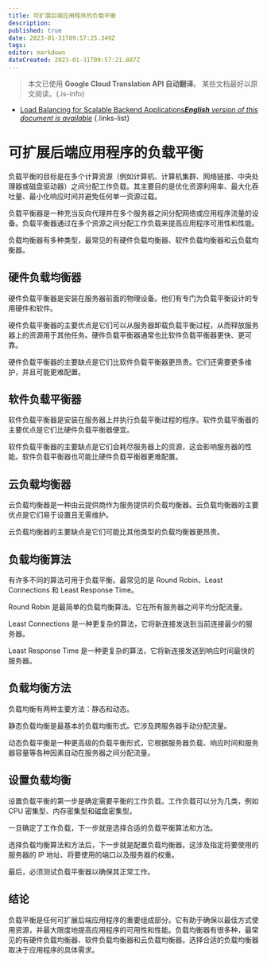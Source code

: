 ```yaml
---
title: 可扩展后端应用程序的负载平衡
description: 
published: true
date: 2023-01-31T09:57:25.349Z
tags: 
editor: markdown
dateCreated: 2023-01-31T09:57:21.887Z
---
```


> 本文已使用 **Google Cloud Translation API 自动翻译**。
某些文档最好以原文阅读。{.is-info}

- [Load Balancing for Scalable Backend Applications***English** version of this document is available*](/en/Knowledge-base/Backend/load-balancing-for-scalable-backend-applications)
{.links-list}



# 可扩展后端应用程序的负载平衡

负载平衡的目标是在多个计算资源（例如计算机、计算机集群、网络链接、中央处理器或磁盘驱动器）之间分配工作负载。其主要目的是优化资源利用率、最大化吞吐量、最小化响应时间并避免任何单一资源过载。

负载平衡器是一种充当反向代理并在多个服务器之间分配网络或应用程序流量的设备。负载平衡器通过在多个资源之间分配工作负载来提高应用程序可用性和性能。

负载均衡器有多种类型，最常见的有硬件负载均衡器、软件负载均衡器和云负载均衡器。

## 硬件负载均衡器

硬件负载平衡器是安装在服务器前面的物理设备。他们有专门为负载平衡设计的专用硬件和软件。

硬件负载平衡器的主要优点是它们可以从服务器卸载负载平衡过程，从而释放服务器上的资源用于其他任务。硬件负载平衡器通常也比软件负载平衡器更快、更可靠。

硬件负载平衡器的主要缺点是它们比软件负载平衡器更昂贵。它们还需要更多维护，并且可能更难配置。

## 软件负载平衡器

软件负载平衡器是安装在服务器上并执行负载平衡过程的程序。软件负载平衡器的主要优点是它们比硬件负载平衡器便宜。

软件负载平衡器的主要缺点是它们会耗尽服务器上的资源，这会影响服务器的性能。软件负载平衡器也可能比硬件负载平衡器更难配置。

## 云负载均衡器

云负载均衡器是一种由云提供商作为服务提供的负载均衡器。云负载均衡器的主要优点是它们易于设置且无需维护。

云负载均衡器的主要缺点是它们可能比其他类型的负载均衡器更昂贵。

## 负载均衡算法

有许多不同的算法可用于负载平衡。最常见的是 Round Robin、Least Connections 和 Least Response Time。

Round Robin 是最简单的负载均衡算法。它在所有服务器之间平均分配流量。

Least Connections 是一种更复杂的算法，它将新连接发送到当前连接最少的服务器。

Least Response Time 是一种更复杂的算法，它将新连接发送到响应时间最快的服务器。

## 负载均衡方法

负载均衡有两种主要方法：静态和动态。

静态负载均衡是最基本的负载均衡形式。它涉及跨服务器手动分配流量。

动态负载平衡是一种更高级的负载平衡形式，它根据服务器负载、响应时间和服务器容量等各种因素自动在服务器之间分配流量。

## 设置负载均衡

设置负载平衡的第一步是确定需要平衡的工作负载。工作负载可以分为几类，例如 CPU 密集型、内存密集型和磁盘密集型。

一旦确定了工作负载，下一步就是选择合适的负载平衡算法和方法。

选择负载均衡算法和方法后，下一步就是配置负载均衡器。这涉及指定将要使用的服务器的 IP 地址、将要使用的端口以及服务器的权重。

最后，必须测试负载平衡器以确保其正常工作。

## 结论

负载平衡是任何可扩展后端应用程序的重要组成部分。它有助于确保以最佳方式使用资源，并最大限度地提高应用程序的可用性和性能。负载均衡器有很多种，最常见的有硬件负载均衡器、软件负载均衡器和云负载均衡器。选择合适的负载均衡器取决于应用程序的具体需求。